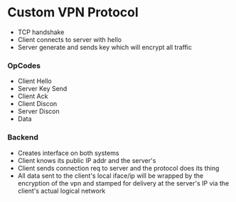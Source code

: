# Custom VPN Protocol
- TCP handshake
- Client connects to server with hello
- Server generate and sends key which will encrypt all traffic


### OpCodes
- Client Hello
- Server Key Send
- Client Ack
- Client Discon
- Server Discon
- Data

### Backend
- Creates interface on both systems
- Client knows its public IP addr and the server's
- Client sends connection req to server and the protocol does its thing
- All data sent to the client's local iface/ip will be wrapped by the encryption of the vpn and stamped for delivery at the server's IP via the client's actual logical network